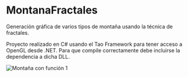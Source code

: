 MontanaFractales
================

Generación gráfica de varios tipos de montaña usando la técnica de fractales.

Proyecto realizado en C# usando el Tao Framework para tener acceso a OpenGL desde .NET. Para que compile correctamente
debe incluirse la dependencia a dicha DLL.

![Montaña con función 1](jesantana.github.com/MontanaFractales/raw/master/img/montana1.png)


